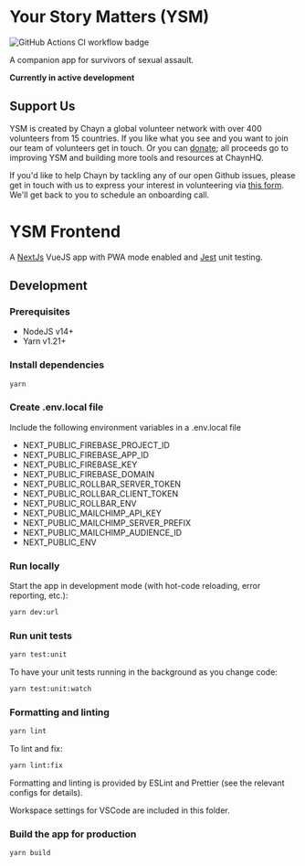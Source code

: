 # Your Story Matters (YSM)

![GitHub Actions CI workflow badge](https://github.com/chaynHQ/ysm/workflows/YSM%20CI%20pipeline/badge.svg)

A companion app for survivors of sexual assault.

**Currently in active development**

## Support Us

YSM is created by Chayn a global volunteer network with over 400 volunteers from 15 countries. If you like what you see and you want to join our team of volunteers get in touch. Or you can [donate](https://www.paypal.me/chaynhq); all proceeds go to improving YSM and building more tools and resources at ChaynHQ.

If you'd like to help Chayn by tackling any of our open Github issues, please get in touch with us to express your interest in volunteering via [this form](https://forms.gle/qXfDdPgJxYwvMmVP7). We'll get back to you to schedule an onboarding call. 

# YSM Frontend

A [NextJs](https://nextjs.org/) VueJS app with PWA mode enabled and [Jest](https://jestjs.io/) unit testing.

## Development

### Prerequisites

- NodeJS v14+
- Yarn v1.21+

### Install dependencies

```bash
yarn
```

### Create .env.local file

Include the following environment variables in a .env.local file

- NEXT_PUBLIC_FIREBASE_PROJECT_ID
- NEXT_PUBLIC_FIREBASE_APP_ID
- NEXT_PUBLIC_FIREBASE_KEY
- NEXT_PUBLIC_FIREBASE_DOMAIN
- NEXT_PUBLIC_ROLLBAR_SERVER_TOKEN
- NEXT_PUBLIC_ROLLBAR_CLIENT_TOKEN
- NEXT_PUBLIC_ROLLBAR_ENV
- NEXT_PUBLIC_MAILCHIMP_API_KEY
- NEXT_PUBLIC_MAILCHIMP_SERVER_PREFIX
- NEXT_PUBLIC_MAILCHIMP_AUDIENCE_ID
- NEXT_PUBLIC_ENV

### Run locally

Start the app in development mode (with hot-code reloading, error reporting, etc.):

```bash
yarn dev:url
```

### Run unit tests

```bash
yarn test:unit
```

To have your unit tests running in the background as you change code:

```bash
yarn test:unit:watch
```

### Formatting and linting

```bash
yarn lint
```

To lint and fix:

```bash
yarn lint:fix
```

Formatting and linting is provided by ESLint and Prettier (see the relevant configs for details).

Workspace settings for VSCode are included in this folder.

### Build the app for production

```bash
yarn build
```
